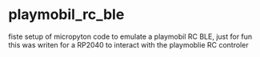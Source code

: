 # playmobil_rc_ble

fiste setup of micropyton code to emulate a playmobil RC BLE, just for fun
this was writen for a RP2040 to interact with the playmoblie RC controler
